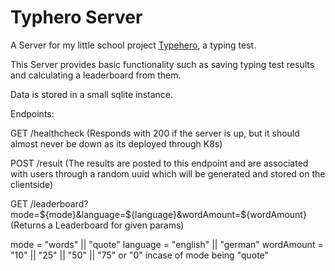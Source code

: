 # Typhero Server

A Server for my little school project [Typehero](https://github.com/oxelf/typehero), a typing test.

This Server provides basic functionality such as saving typing test
results and calculating a leaderboard from them.

Data is stored in a small sqlite instance.

Endpoints:

GET /healthcheck (Responds with 200 if the server is up, but it should almost never
be down as its deployed through K8s)

POST /result (The results are posted to this endpoint and are associated with users
through a random uuid which will be generated and stored on the clientside)

GET /leaderboard?mode=${mode}&language=${language}&wordAmount=${wordAmount} (Returns a Leaderboard for given params)

mode = "words" || "quote"
language = "english" || "german"
wordAmount = "10" || "25" || "50" || "75" or "0" incase of mode being "quote"
